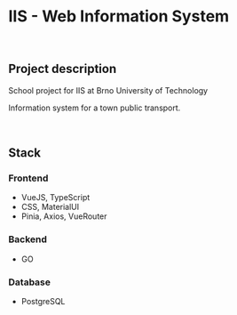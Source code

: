 # IIS - Web Information System

<br/>

## Project description
School project for IIS at Brno University of Technology

Information system for a town public transport. 

<br/>

## Stack
### Frontend
- VueJS, TypeScript
- CSS, MaterialUI
- Pinia, Axios, VueRouter

### Backend
- GO

### Database
- PostgreSQL
